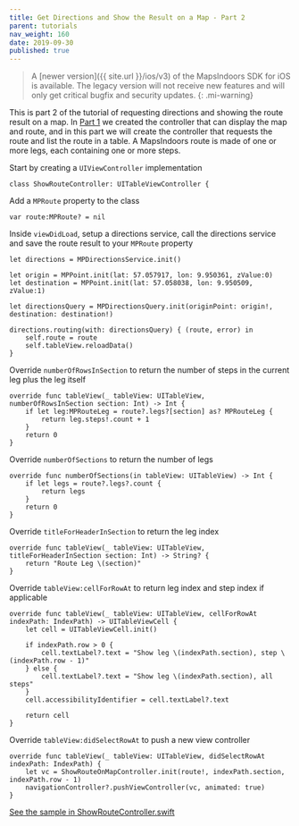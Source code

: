 ```yaml
---
title: Get Directions and Show the Result on a Map - Part 2
parent: tutorials
nav_weight: 160
date: 2019-09-30
published: true
---
```


> A [newer version]({{ site.url }}/ios/v3) of the MapsIndoors SDK for iOS is available. The legacy version will not receive new features and will only get critical bugfix and security updates.
{: .mi-warning}

This is part 2 of the tutorial of requesting directions and showing the route result on a map. In [Part 1](../showrouteshowrouteonmapcontroller) we created the controller that can display the map and route, and in this part we will create the controller that requests the route and list the route in a table. A MapsIndoors route is made of one or more legs, each containing one or more steps.

Start by creating a `UIViewController` implementation
```
class ShowRouteController: UITableViewController {
```
Add a `MPRoute` property to the class
```
var route:MPRoute? = nil
```
Inside `viewDidLoad`, setup a directions service, call the directions service and save the route result to your `MPRoute` property
```
let directions = MPDirectionsService.init()

let origin = MPPoint.init(lat: 57.057917, lon: 9.950361, zValue:0)
let destination = MPPoint.init(lat: 57.058038, lon: 9.950509, zValue:1)

let directionsQuery = MPDirectionsQuery.init(originPoint: origin!, destination: destination!)

directions.routing(with: directionsQuery) { (route, error) in
    self.route = route
    self.tableView.reloadData()
}
```
Override `numberOfRowsInSection` to return the number of steps in the current leg plus the leg itself
```
override func tableView(_ tableView: UITableView, numberOfRowsInSection section: Int) -> Int {
    if let leg:MPRouteLeg = route?.legs?[section] as? MPRouteLeg {
        return leg.steps!.count + 1
    }
    return 0
}
```
Override `numberOfSections` to return the number of legs
```
override func numberOfSections(in tableView: UITableView) -> Int {
    if let legs = route?.legs?.count {
        return legs
    }
    return 0
}
```
Override `titleForHeaderInSection` to return the leg index
```
override func tableView(_ tableView: UITableView, titleForHeaderInSection section: Int) -> String? {
    return "Route Leg \(section)"
}
```
Override `tableView:cellForRowAt` to return leg index and step index if applicable
```
override func tableView(_ tableView: UITableView, cellForRowAt indexPath: IndexPath) -> UITableViewCell {
    let cell = UITableViewCell.init()
    
    if indexPath.row > 0 {
        cell.textLabel?.text = "Show leg \(indexPath.section), step \(indexPath.row - 1)"
    } else {
        cell.textLabel?.text = "Show leg \(indexPath.section), all steps"
    }
    cell.accessibilityIdentifier = cell.textLabel?.text
    
    return cell
}
```
Override `tableView:didSelectRowAt` to push a new view controller
```
override func tableView(_ tableView: UITableView, didSelectRowAt indexPath: IndexPath) {
    let vc = ShowRouteOnMapController.init(route!, indexPath.section, indexPath.row - 1)
    navigationController?.pushViewController(vc, animated: true)
}
```

[See the sample in ShowRouteController.swift](https://github.com/MapsIndoors/MapsIndoorsIOS/blob/master/Example/DemoSamples/Show%20Route/ShowRouteController.swift)
